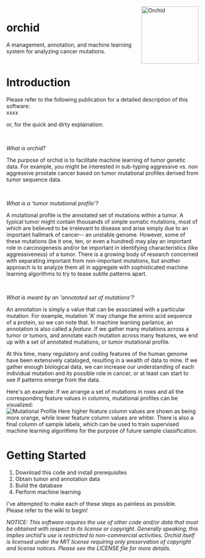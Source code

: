 <img src="http://wittelab.ucsf.edu/images/orchid.png" alt="Orchid" height=150px; align="right">

# orchid
A management, annotation, and machine learning system for analyzing cancer mutations.  
<br/>  
  
# Introduction

Please refer to the following publication for a detailed description of this software:  
xxxx

or, for the quick and dirty explaination:  
  
<br />  


_What is orchid?_ 
  
The purpose of orchid is to facilitate machine learning of tumor genetic data. For example, you might be interested in sub-typing aggressive vs. non aggressive prostate cancer based on tumor mutational profiles derived from tumor sequence data.
  
<br />  

_What is a 'tumor mutational profile'?_
  
A mutational profile is the annotated set of mutations within a tumor. A typical tumor might contain thousands of simple somatic mutations, most of which are believed to be irrelevant to disease and arise simply due to an important hallmark of cancer-- an unstable genome. However, some of these mutations (be it one, ten, or even a hundred) may play an important role in carcinogenesis and/or be important in identifying characteristics (like aggressiveness) of a tumor. There is a growing body of research concerned with separating important from non-important mutations, but another approach is to analyze them all in aggregate with sophisticated machine learning algorithms to try to tease subtle patterns apart. 

<br />  


_What is meant by an 'annotated set of mutations'?_
  
An annotation is simply a value that can be associated with a particular mutation. For example, mutation 'A' may change the amino acid sequence of a protein, so we can note that. In machine learning parlance, an annotation is also called a _feature_. If we gather many mutations across a tumor or tumors, and annotate each mutation across many features, we end up with a set of annotated mutations, or tumor mutational profile.

At this time, many regulatory and coding features of the human genome have been extensively cataloged, resulting in a wealth of data to mine. If we gather enough biological data, we can increase our understanding of each individual mutation and its possible role in cancer, or at least can start to see if patterns emerge from the data. 

Here's an example: If we arrange a set of mutations in rows and all the corresponding feature values in columns, mutational profiles can be visualized:  
![Mutational Profile](http://wittelab.ucsf.edu/images/mutational_profiles.png)
Here higher feature column values are shown as being more orange, while lower feature column values are whiter. There is also a final column of sample labels, which can be used to train supervised machine learning algorithms for the purpose of future sample classification.


# Getting Started
1. Download this code and install prerequisites  
2. Obtain tumor and annotation data
3. Build the database
4. Perform machine learning

I've attempted to make each of these steps as painless as possible.  
Please refer to the wiki to begin! 


_NOTICE:_
_This software requires the use of other code and/or data that must be obtained with respect to its license or copyright. Generally speaking, this implies orchid's use is restricted to non-commercial activities. Orchid itself is licensed under the MIT license requiring only preservation of copyright and license notices. Please see the LICENSE file for more details._
